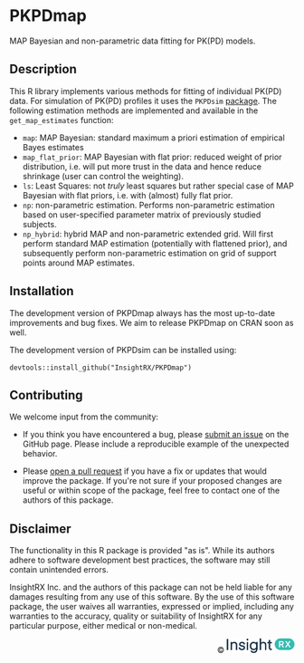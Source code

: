 # PKPDmap

MAP Bayesian and non-parametric data fitting for PK(PD) models.

## Description

This R library implements various methods for fitting of individual PK(PD) data. For simulation of PK(PD) profiles it uses the `PKPDsim` [package](https://github.com/insightrx/pkpdsim). The following estimation methods are implemented and available in the `get_map_estimates` function:

- `map`: MAP Bayesian: standard maximum a priori estimation of empirical Bayes estimates
- `map_flat_prior`: MAP Bayesian with flat prior: reduced weight of prior distribution, i.e. will put more trust in the data and hence reduce shrinkage (user can control the weighting).
- `ls`: Least Squares: not *truly* least squares but rather special case of MAP Bayesian with flat priors, i.e. with (almost) fully flat prior.
- `np`: non-parametric estimation. Performs non-parametric estimation based on user-specified parameter matrix of previously studied subjects.
- `np_hybrid`: hybrid MAP and non-parametric extended grid. Will first perform standard MAP estimation (potentially with flattened prior), and subsequently perform non-parametric estimation on grid of support points around MAP estimates.

## Installation

The development version of PKPDmap always has the most up-to-date improvements
and bug fixes. We aim to release PKPDmap on CRAN soon as well.

The development version of PKPDsim can be installed using:

```
devtools::install_github("InsightRX/PKPDmap")
```

## Contributing

We welcome input from the community:

- If you think you have encountered a bug, please [submit an issue](https://github.com/InsightRX/PKPDmap/issues) 
on the GitHub page. Please include a reproducible example of the unexpected 
behavior.

- Please [open a pull request](https://github.com/InsightRX/PKPDmap/pulls) if
you have a fix or updates that would improve the package. If you're not sure if
your proposed changes are useful or within scope of the package, feel free to
contact one of the authors of this package.

## Disclaimer

The functionality in this R package is provided "as is". While its authors 
adhere to software development best practices, the software may still contain 
unintended errors.

InsightRX Inc. and the authors of this package can not be held liable for any
damages resulting from any use of this software. By the use of this software 
package, the user waives all warranties, expressed or implied, including any 
warranties to the accuracy, quality or suitability of InsightRX for any 
particular purpose, either medical or non-medical.

<div align="right">
© <img src="man/figures/insightrx_logo_color.png" alt="InsightRX logo" width="120" />
</div>

